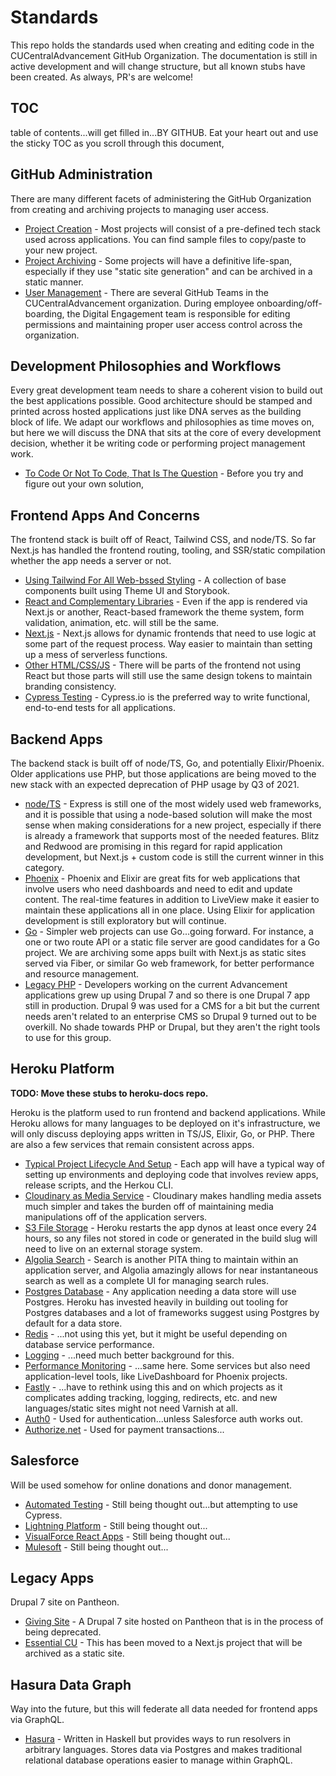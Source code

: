 # Standards

This repo holds the standards used when creating and editing code in the CUCentralAdvancement GitHub 
Organization. The documentation is still in active development and will change structure, but all known
stubs have been created. As always, PR's are welcome!

## TOC

table of contents...will get filled in...BY GITHUB. Eat your heart out and use the sticky TOC as you scroll through
this document,

## GitHub Administration

There are many different facets of administering the GitHub Organization from creating and archiving projects
to managing user access.

- [Project Creation](docs/github/project-creation.md) - Most projects will consist of a pre-defined tech stack 
  used across applications. You can find sample files to copy/paste to your new project.
- [Project Archiving](docs/github/project-archiving.md) - Some projects will have a definitive life-span, especially
  if they use "static site generation" and can be archived in a static manner.
- [User Management](docs/github/user-management.md) - There are several GitHub Teams in the CUCentralAdvancement
  organization. During employee onboarding/off-boarding, the Digital Engagement team is responsible for editing 
  permissions and maintaining proper user access control across the organization. 

## Development Philosophies and Workflows

Every great development team needs to share a coherent vision to build out the best applications possible. Good
architecture should be stamped and printed across hosted applications just like DNA serves as the building block
of life. We adapt our workflows and philosophies as time moves on, but here we will discuss the DNA that sits at
the core of every development decision, whether it be writing code or performing project management work.

- [To Code Or Not To Code, That Is The Question](docs/dna/code-no-code.md) - Before you try and figure out your own
  solution, 
## Frontend Apps And Concerns

The frontend stack is built off of React, Tailwind CSS, and node/TS. So far Next.js has handled the frontend routing, 
tooling, and SSR/static compilation whether the app needs a server or not.

- [Using Tailwind For All Web-bssed Styling](docs/frontend/tailwind.md) - A collection of base components built
  using Theme UI and Storybook.
- [React and Complementary Libraries](docs/frontend/react.md) - Even if the app is rendered via Next.js or another,
  React-based framework the theme system, form validation, animation, etc. will still be the same.
- [Next.js](docs/frontend/nextjs.md) - Next.js allows for dynamic frontends that need to use logic at some part of
  the request process. Way easier to maintain than setting up a mess of serverless functions.
- [Other HTML/CSS/JS](docs/frontend/loose-ends.md) - There will be parts of the frontend not using React but
  those parts will still use the same design tokens to maintain branding consistency.
- [Cypress Testing](docs/frontend/cypress.md) - Cypress.io is the preferred way to write functional, end-to-end
  tests for all applications.

## Backend Apps

The backend stack is built off of node/TS, Go, and potentially Elixir/Phoenix. Older applications use PHP,
but those applications are being moved to the new stack with an expected deprecation of PHP usage by Q3 of 2021.

- [node/TS](docs/backend/node.md) - Express is still one of the most widely used web frameworks, and it is possible
  that using a node-based solution will make the most sense when making considerations for a new project, especially
  if there is already a framework that supports most of the needed features. Blitz and Redwood are promising in this
  regard for rapid application development, but Next.js + custom code is still the current winner in this category.
- [Phoenix](docs/backend/phoenix.md) - Phoenix and Elixir are great fits for web applications that involve users who need
  dashboards and need to edit and update content. The real-time features in addition to LiveView make it easier to
  maintain these applications all in one place. Using Elixir for application development is still exploratory but 
  will continue.
- [Go](docs/backend/go.md) - Simpler web projects can use Go...going forward. For instance, a one or two route API or a 
  static file server are good candidates for a Go project. We are archiving some apps built with Next.js as static sites
  served via Fiber, or similar Go web framework, for better performance and resource management.
- [Legacy PHP](docs/backend/php.md) - Developers working on the current Advancement applications grew up using Drupal 7
  and so there is one Drupal 7 app still in production. Drupal 9 was used for a CMS for a bit but the current needs
  aren't related to an enterprise CMS so Drupal 9 turned out to be overkill. No shade towards PHP or Drupal, but they
  aren't the right tools to use for this group. 

## Heroku Platform

**TODO: Move these stubs to heroku-docs repo.**

Heroku is the platform used to run frontend and backend applications. While Heroku allows for many languages to be 
deployed on it's infrastructure, we will only discuss deploying apps written in TS/JS, Elixir, Go, or PHP. There are
also a few services that remain consistent across apps.

- [Typical Project Lifecycle And Setup](docs/platform/lifecycle.md) - Each app will have a typical way of setting up 
  environments and deploying code that involves review apps, release scripts, and the Herkou CLI.
- [Cloudinary as Media Service](docs/platform/cloudinary.md) - Cloudinary makes handling media assets much simpler and 
  takes the burden off of maintaining media manipulations off of the application servers.  
- [S3 File Storage](docs/platform/s3.md) - Heroku restarts the app dynos at least once every 24 hours, so any files not 
  stored in code or generated in the build slug will need to live on an external storage system. 
- [Algolia Search](docs/platform/algolia.md) - Search is another PITA thing to maintain within an application server, 
  and Algolia amazingly allows for near instantaneous search as well as a complete UI for managing search rules.
- [Postgres Database](docs/platform/postgres.md) - Any application needing a data store will use Postgres. Heroku has 
  invested heavily in building out tooling for Postgres databases and a lot of frameworks suggest using Postgres
  by default for a data store.
- [Redis](docs/platform/redis.md) - ...not using this yet, but it might be useful depending on database service performance. 
- [Logging](docs/platform/logging.md) - ...need much better background for this.
- [Performance Monitoring](docs/platform/performance.md) - ...same here. Some services but also need application-level
  tools, like LiveDashboard for Phoenix projects.
- [Fastly](docs/platform/fastly.md) - ...have to rethink using this and on which projects as it complicates adding
  tracking, logging, redirects, etc. and new languages/static sites might not need Varnish at all.
- [Auth0](docs/platform/auth0.md) - Used for authentication...unless Salesforce auth works out.
- [Authorize.net](docs/platform/authorize-net.md) - Used for payment transactions... 
    
## Salesforce

Will be used somehow for online donations and donor management.

- [Automated Testing](docs/salesforce/automated-testing.md) - Still being thought out...but attempting to use Cypress.
- [Lightning Platform](docs/salesforce/lightning.md) - Still being thought out...
- [VisualForce React Apps](docs/salesforce/vf-react.md) - Still being thought out...
- [Mulesoft](docs/salesforce/mulesoft.md) - Still being thought out...

## Legacy Apps

Drupal 7 site on Pantheon.

- [Giving Site](docs/legacy/giving.md) - A Drupal 7 site hosted on Pantheon that is in the process of being deprecated.
- [Essential CU](docs/legacy/essential-cu.md) - This has been moved to a Next.js project that will be archived as a 
  static site.

## Hasura Data Graph

Way into the future, but this will federate all data needed for frontend apps via GraphQL.

- [Hasura](docs/backend/hasura.md) - Written in Haskell but provides ways to run resolvers in arbitrary languages.
  Stores data via Postgres and makes traditional relational database operations easier to manage within GraphQL.
